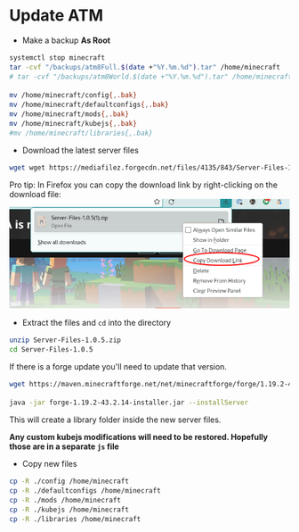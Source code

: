 # Update ATM

- Make a backup
**As Root**
```bash
systemctl stop minecraft
tar -cvf "/backups/atm8Full.$(date +"%Y.%m.%d").tar" /home/minecraft
# tar -cvf "/backups/atm8World.$(date +"%Y.%m.%d").tar" /home/minecraft/world

mv /home/minecraft/config{,.bak}
mv /home/minecraft/defaultconfigs{,.bak}
mv /home/minecraft/mods{,.bak}
mv /home/minecraft/kubejs{,.bak}
#mv /home/minecraft/libraries{,.bak}
```

- Download the latest server files
```bash
wget wget https://mediafilez.forgecdn.net/files/4135/843/Server-Files-1.0.5.zip
```

Pro tip: In Firefox you can copy the download link by right-clicking on the download file:  
![](https://github.com/jbagwell27/homelab/blob/main/docs/attachments/Copy-download-link.png)

- Extract the files and `cd` into the directory
```bash
unzip Server-Files-1.0.5.zip
cd Server-Files-1.0.5
```

If there is a forge update you'll need to update that version.
```bash
wget https://maven.minecraftforge.net/net/minecraftforge/forge/1.19.2-43.2.14/forge-1.19.2-43.2.14-installer.jar

java -jar forge-1.19.2-43.2.14-installer.jar --installServer
```
This will create a library folder inside the new server files.

**Any custom kubejs modifications will need to be restored. Hopefully those are in a separate `js` file**

- Copy new files

```bash
cp -R ./config /home/minecraft
cp -R ./defaultconfigs /home/minecraft
cp -R ./mods /home/minecraft
cp -R ./kubejs /home/minecraft
cp -R ./libraries /home/minecraft
